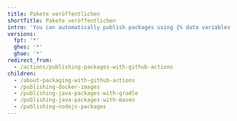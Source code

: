 ```yaml
---
title: Pakete veröffentlichen
shortTitle: Pakete veröffentlichen
intro: 'You can automatically publish packages using {% data variables.product.prodname_actions %}.'
versions:
  fpt: '*'
  ghes: '*'
  ghae: '*'
redirect_from:
  - /actions/publishing-packages-with-github-actions
children:
  - /about-packaging-with-github-actions
  - /publishing-docker-images
  - /publishing-java-packages-with-gradle
  - /publishing-java-packages-with-maven
  - /publishing-nodejs-packages
---
```


